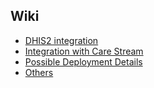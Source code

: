 ## Wiki

- [DHIS2 integration](docs/DHIS2_Integration.md)
- [Integration with Care Stream](docs/Integration_with_Care_Stream.md)
- [Possible Deployment Details](docs/Possible_Deployment_Details.md)
- [Others](README.md)
